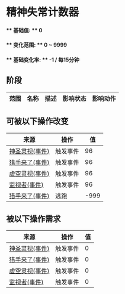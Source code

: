 # 精神失常计数器  
#### ** 基础值: ** 0   
#### ** 变化范围: ** 0 ~ 9999  
#### ** 基础变化率: ** -1 / 每15分钟  
## 阶段  
范围  |  名称  |  描述  |  影响状态  |  影响动作  
----  |  ----  |  ----  |  ----  |  ----  
## 可被以下操作改变  
来源  |  操作  |  值  
----  |  ----  |  ----  
[神圣灵视(事件)](Event_GodExperience1a.md)  |  触发事件  |  96  
[猎手来了(事件)](Event_HunterFight.md)  |  触发事件  |  96  
[虚空灵视(事件)](Event_VoidExperience1a.md)  |  触发事件  |  96  
[监视者(事件)](Event_WatchedExperience1a.md)  |  触发事件  |  96  
[猎手来了(事件)](Event_HunterFight.md)  |  逃跑  |  -999  
## 被以下操作需求  
来源  |  操作  |  值  
----  |  ----  |  ----  
[神圣灵视(事件)](Event_GodExperience1a.md)  |  触发事件  |  0  
[猎手来了(事件)](Event_HunterFight.md)  |  触发事件  |  0  
[虚空灵视(事件)](Event_VoidExperience1a.md)  |  触发事件  |  0  
[监视者(事件)](Event_WatchedExperience1a.md)  |  触发事件  |  0  


<script>document.title="精神失常计数器 - 卡牌生存百科 Card Survival Wiki";</script>